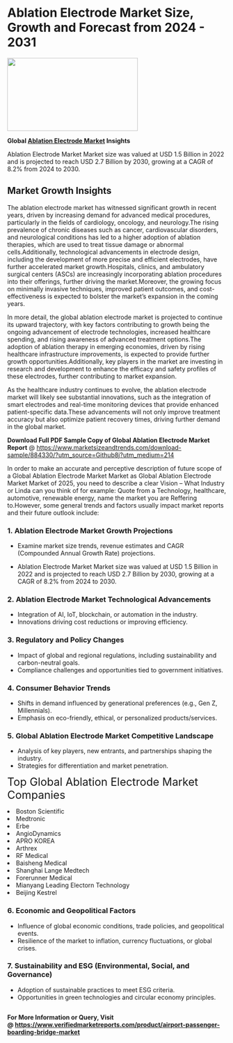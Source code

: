 <H1>Ablation Electrode Market Size, Growth and Forecast from 2024 - 2031</H1><img class="aligncenter size-medium wp-image-584254" src="https://thirdeyenews.in/wp-content/uploads/2024/09/Global-Market-Research-300x168.jpeg" alt="" width="300" height="168" /><p><strong>Global&nbsp;<a href="https://www.marketsizeandtrends.com/download-sample/884330/?utm_source=Github8j?utm_medium=214">Ablation Electrode Market</a> Insights</strong></p><p>Ablation Electrode Market Market size was valued at USD 1.5 Billion in 2022 and is projected to reach USD 2.7 Billion by 2030, growing at a CAGR of 8.2% from 2024 to 2030.</p><p><h2>Market Growth Insights</h2> <p>The ablation electrode market has witnessed significant growth in recent years, driven by increasing demand for advanced medical procedures, particularly in the fields of cardiology, oncology, and neurology.The rising prevalence of chronic diseases such as cancer, cardiovascular disorders, and neurological conditions has led to a higher adoption of ablation therapies, which are used to treat tissue damage or abnormal cells.Additionally, technological advancements in electrode design, including the development of more precise and efficient electrodes, have further accelerated market growth.Hospitals, clinics, and ambulatory surgical centers (ASCs) are increasingly incorporating ablation procedures into their offerings, further driving the market.Moreover, the growing focus on minimally invasive techniques, improved patient outcomes, and cost-effectiveness is expected to bolster the market’s expansion in the coming years.</p> <p>In more detail, the global ablation electrode market is projected to continue its upward trajectory, with key factors contributing to growth being the ongoing advancement of electrode technologies, increased healthcare spending, and rising awareness of advanced treatment options.The adoption of ablation therapy in emerging economies, driven by rising healthcare infrastructure improvements, is expected to provide further growth opportunities.Additionally, key players in the market are investing in research and development to enhance the efficacy and safety profiles of these electrodes, further contributing to market expansion.</p> <p>As the healthcare industry continues to evolve, the ablation electrode market will likely see substantial innovations, such as the integration of smart electrodes and real-time monitoring devices that provide enhanced patient-specific data.These advancements will not only improve treatment accuracy but also optimize patient recovery times, driving further demand in the global market.</p> <p><span class=""><strong>Download Full PDF Sample Copy of Global Ablation Electrode Market Report</strong> @ <a href="https://www.marketsizeandtrends.com/download-sample/884330/?utm_source=Github8j?utm_medium=214" target="_blank">https://www.marketsizeandtrends.com/download-sample/884330/?utm_source=Github8j?utm_medium=214</a></span></p><p>In order to make an accurate and perceptive description of future scope of a Global&nbsp;Ablation Electrode Market Market as Global&nbsp;Ablation Electrode Market Market of 2025, you need to describe a clear Vision &ndash; What Industry or Linda can you think of for example: Quote from a Technology, healthcare, automotive, renewable energy, name the market you are Reffering to.However, some general trends and factors usually impact market reports and their future outlook include:</p><h3>1.&nbsp;<strong>Ablation Electrode Market Growth Projections</strong></h3><ul><li>Examine market size trends, revenue estimates and CAGR (Compounded Annual Growth Rate) projections.</li><li><p>Ablation Electrode Market Market size was valued at USD 1.5 Billion in 2022 and is projected to reach USD 2.7 Billion by 2030, growing at a CAGR of 8.2% from 2024 to 2030.</p></li></ul><h3>2.&nbsp;<strong>Ablation Electrode Market Technological Advancements</strong></h3><ul><li>Integration of AI, IoT, blockchain, or automation in the industry.</li><li>Innovations driving cost reductions or improving efficiency.</li></ul><h3>3.&nbsp;<strong>Regulatory and Policy Changes</strong></h3><ul><li>Impact of global and regional regulations, including sustainability and carbon-neutral goals.</li><li>Compliance challenges and opportunities tied to government initiatives.</li></ul><h3>4.&nbsp;<strong>Consumer Behavior Trends</strong></h3><ul><li>Shifts in demand influenced by generational preferences (e.g., Gen Z, Millennials).</li><li>Emphasis on eco-friendly, ethical, or personalized products/services.</li></ul><h3>5.&nbsp;<strong>Global Ablation Electrode Market Competitive Landscape</strong></h3><ul><li>Analysis of key players, new entrants, and partnerships shaping the industry.</li><li>Strategies for differentiation and market penetration.</li></ul><p data-pm-slice="1 1 []"><span style="color: inherit; font-family: inherit; font-size: 25px;">Top Global Ablation Electrode Market Companies</span></p><div class="" data-test-id=""><p><li>Boston Scientific</li><li> Medtronic</li><li> Erbe</li><li> AngioDynamics</li><li> APRO KOREA</li><li> Arthrex</li><li> RF Medical</li><li> Baisheng Medical</li><li> Shanghai Lange Medtech</li><li> Forerunner Medical</li><li> Mianyang Leading Electorn Technology</li><li> Beijing Kestrel</li></p></div><h3>6.&nbsp;<strong>Economic and Geopolitical Factors</strong></h3><ul><li>Influence of global economic conditions, trade policies, and geopolitical events.</li><li>Resilience of the market to inflation, currency fluctuations, or global crises.</li></ul><h3>7.&nbsp;<strong>Sustainability and ESG (Environmental, Social, and Governance)</strong></h3><ul><li>Adoption of sustainable practices to meet ESG criteria.</li><li>Opportunities in green technologies and circular economy principles.</li></ul><h2><strong style="font-size: 14px;">For More Information or Query, Visit @&nbsp;</strong><a style="background-color: #ffffff; font-size: 14px;" href="https://www.marketsizeandtrends.com/report/ablation-electrode-market/" target="_blank">https://www.verifiedmarketreports.com/product/airport-passenger-boarding-bridge-market</a></h2>